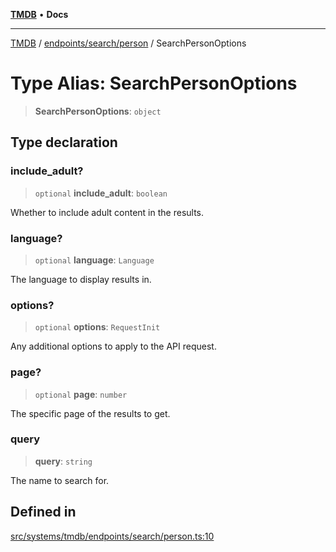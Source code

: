 [**TMDB**](../../../../README.md) • **Docs**

***

[TMDB](../../../../README.md) / [endpoints/search/person](../README.md) / SearchPersonOptions

# Type Alias: SearchPersonOptions

> **SearchPersonOptions**: `object`

## Type declaration

### include\_adult?

> `optional` **include\_adult**: `boolean`

Whether to include adult content in the results.

### language?

> `optional` **language**: `Language`

The language to display results in.

### options?

> `optional` **options**: `RequestInit`

Any additional options to apply to the API request.

### page?

> `optional` **page**: `number`

The specific page of the results to get.

### query

> **query**: `string`

The name to search for.

## Defined in

[src/systems/tmdb/endpoints/search/person.ts:10](https://github.com/Norviah/media-hub/blob/e3dc67aa1738d9ad44e6a4419ef7e26de86e1452/src/systems/tmdb/endpoints/search/person.ts#L10)
